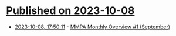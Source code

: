 # [Published on 2023-10-08](index.md)

* [2023-10-08, 17:50:11](https://lobste.rs/s/cuhasu/mmpa_monthly_overview_1_september) - [MMPA Monthly Overview #1 (September)](https://blog.mmpa.info/posts/overview-sep-23/)

